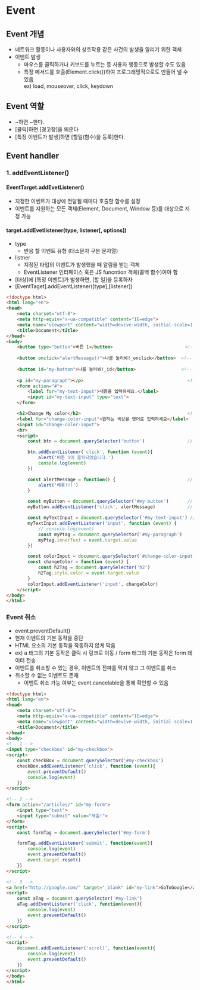 # Event
## Event 개념
- 네트워크 활동이나 사용자와의 상호작용 같은 사건의 발생을 알리기 위한 객체
- 이벤트 발생
  - 마우스를 클릭하거나 키보드를 누르는 등 사용자 행동으로 발생할 수도 있음
  - 특정 메서드를 호출(Element.click())하여 프로그래밍적으로도 만들어 낼 수 있음 <br> ex) load, mouseover, click, keydown
## Event 역할
- ~하면 ~한다.
- [클릭]하면 [경고창]을 띄운다
- [특정 이벤트가 발생]하면 [할일(함수)을 등록]한다.
## Event handler
### 1. addEventListener()
#### EventTarget.addEvetListener()
  - 지정한 이벤트가 대상에 전달될 때마다 호출할 함수를 설정
  - 이벤트를 지원하는 모든 객체(Element, Document, Window 등)를 대상으로 지정 가능
#### target.addEvetlistener(type, listener[, options])
  - type
    - 반응 할 이벤트 유형 (대소문자 구분 문자열)
  - listner
    - 지정된 타입의 이벤트가 발생했을 때 알림을 받는 객체
    - EventListener 인터페이스 혹은 JS funcntion 객체(콜백 함수)여야 함
  - [대상]에 [특정 이벤트]가 발생하면, [할 일]을 등록하자
  - [EventTaget].addEventListener([type],[listener])
```html
<!doctype html>
<html lang="en">
<head>
    <meta charset="utf-8">
    <meta http-equiv="x-ua-compatible" content="IE=edge">
    <meta name="viewport" content="width=devive-width, initial-scale=1.0">
    <title>Document</title>
</head>
<body>
    <button type="button">버튼 1</button>                           <!-- 1-->
    
    <button onclick="alertMessage()">나를 눌러봐!_onclick</button>  <!-- 2 -->
    
    <button id="my-button">나를 눌러봐!_id</button>                 <!-- 2-1 -->
    
    <p id="my-paragraph"></p>                                       <!-- 3 -->
    <form action="#">                                               
        <label for="my-text-input">내용을 입력하세요.</label>
        <input id="my-text-input" type="text">
    </form>

    <h2>Change My color</h2>                                        <!-- 4 -->
    <label for="change-color-input">원하는 색상을 영어로 입력하세요</label>
    <input id="change-color-input">
    <hr>
    <script>
        const btn = document.querySelector('button')                // 1

        btn.addEventListener('click', function (event){             
            alert('버튼 1이 클릭되었습니다.')                       
            console.log(event)                                      
        })

        const alertMessage = function() {                           // 2,2-1
            alert('메롱!!!')
        }

        const myButton = document.querySelector('#my-button')       // 2-1
        myButton.addEventListener('click', alertMessage)            // 2-1

        const myTextInput = document.querySelector('#my-text-input') // 3
        myTextInput.addEventListener('input', function (event) {
            // console.log(event)
            const myPtag = document.querySelector('#my-paragraph')
            myPtag.innerText = event.target.value
        })

        const colorInput = document.querySelector('#change-color-input')    // 4
        const changeColor = function (event) {
            const h2Tag = document.querySelector('h2')
            h2Tag.style.color = event.target.value
        }
        colorInput.addEventListener('input', changeColor)
    </script>
</body>
</html>
```
### Event 취소
- event.preventDefault()
- 현재 이벤트의 기본 동작을 중단
- HTML 요소의 기본 동작을 작동하지 않게 막음
- ex) a 태그의 기본 동작은 클릭 시 링크로 이동 / form 태그의 기본 동작은 form 데이터 전송
- 이벤트를 취소할 수 있는 경우, 이벤트의 전파를 막지 않고 그 이벤트를 취소
- 취소할 수 없는 이벤트도 존재
  - 이벤트 취소 가능 여부는 event.cancelable을 통해 확인할 수 있음
```html
<!doctype html>
<html lang="en">
<head>
    <meta charset="utf-8">
    <meta http-equiv="x-ua-compatible" content="IE=edge">
    <meta name="viewport" content="width=devive-width, initial-scale=1.0">
    <title>Document</title>
</head>
<body>
<!-- 1 -->
<input type="checkbox" id="my-checkbox">
<script>
    const checkBox = document.querySelector('#my-checkbox')
    checkBox.addEventListener('click', function (event){
        event.preventDefault()
        console.log(event)
    })
</script>

<!-- 2 -->
<form action="/articles/" id="my-form">
    <input type="text">
    <input type="submit" value="제출!">
</form>
<script>
    const formTag = document.querySelector('#my-form')

    formTag.addEventListener('submit', function(event){
        console.log(event)
        event.preventDefault()
        event.target.reset()
    })
</script>

<!-- 3 -->
<a href="http://google.com/" target="_blank" id="my-link">GoToGoogle</a>
<script>
    const aTag = document.querySelector('#my-link')
    aTag.addEventListener('click', function(event){
        console.log(event)
        event.preventDefault()
    })
</script>

<!-- 4 -->
<script>
    document.addEventListener('scroll', function(event){
        console.log(event)
        event.preventDefault()
    })
</script>
</body>
</html>
```
